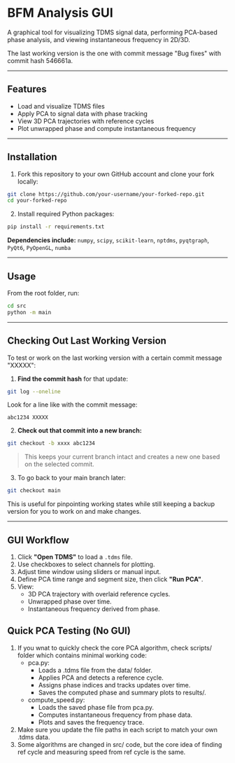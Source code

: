 # BFM Analysis GUI

A graphical tool for visualizing TDMS signal data, performing PCA-based phase analysis, and viewing instantaneous frequency in 2D/3D.

The last working version is the one with commit message "Bug fixes" with commit hash 546661a.

---

## Features
- Load and visualize TDMS files
- Apply PCA to signal data with phase tracking
- View 3D PCA trajectories with reference cycles
- Plot unwrapped phase and compute instantaneous frequency

---

## Installation
1. Fork this repository to your own GitHub account and clone your fork locally:
```bash
git clone https://github.com/your-username/your-forked-repo.git
cd your-forked-repo
```

2. Install required Python packages:
```bash
pip install -r requirements.txt
```

**Dependencies include:** `numpy`, `scipy`, `scikit-learn`, `nptdms`, `pyqtgraph`, `PyQt6`, `PyOpenGL`, `numba`

---

## Usage
From the root folder, run:
```bash
cd src
python -m main
```

---

## Checking Out Last Working Version
To test or work on the last working version with a certain commit message "XXXXX":

1. **Find the commit hash** for that update:
```bash
git log --oneline
```
Look for a line like with the commit message:
```
abc1234 XXXXX
```

2. **Check out that commit into a new branch:**
```bash
git checkout -b xxxx abc1234
```

> This keeps your current branch intact and creates a new one based on the selected commit.

3. To go back to your main branch later:
```bash
git checkout main
```

This is useful for pinpointing working states while still keeping a backup version for you to work on and make changes.

---

## GUI Workflow
1. Click **"Open TDMS"** to load a `.tdms` file.
2. Use checkboxes to select channels for plotting.
3. Adjust time window using sliders or manual input.
4. Define PCA time range and segment size, then click **"Run PCA"**.
5. View:
   - 3D PCA trajectory with overlaid reference cycles.
   - Unwrapped phase over time.
   - Instantaneous frequency derived from phase.

## Quick PCA Testing (No GUI)
1. If you wnat to quickly check the core PCA algorithm, check scripts/ folder which contains minimal working code:
   - pca.py:
      - Loads a .tdms file from the data/ folder.
      - Applies PCA and detects a reference cycle.
      - Assigns phase indices and tracks updates over time.
      - Saves the computed phase and summary plots to results/.
   - compute_speed.py:
      - Loads the saved phase file from pca.py.
      - Computes instantaneous frequency from phase data.
      - Plots and saves the frequency trace.
2. Make sure you update the file paths in each script to match your own .tdms data.
3. Some algorithms are changed in src/ code, but the core idea of finding ref cycle and measuring speed from ref cycle is the same.
